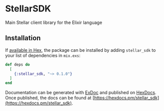 # StellarSDK

Main Stellar client library for the Elixir language

## Installation

If [available in Hex](https://hex.pm/docs/publish), the package can be installed
by adding `stellar_sdk` to your list of dependencies in `mix.exs`:

```elixir
def deps do
  [
    {:stellar_sdk, "~> 0.1.0"}
  ]
end
```

Documentation can be generated with [ExDoc](https://github.com/elixir-lang/ex_doc)
and published on [HexDocs](https://hexdocs.pm). Once published, the docs can
be found at [https://hexdocs.pm/stellar_sdk](https://hexdocs.pm/stellar_sdk).

